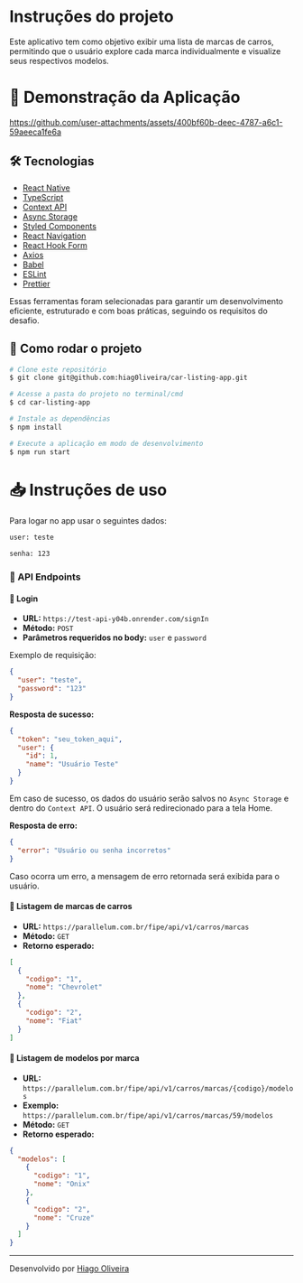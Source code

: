 # Instruções do projeto

Este aplicativo tem como objetivo exibir uma lista de marcas de carros, permitindo que o usuário explore cada marca individualmente e visualize seus respectivos modelos.

# 📱 Demonstração da Aplicação

<p align="center">

https://github.com/user-attachments/assets/400bf60b-deec-4787-a6c1-59aeeca1fe6a

</p>

## 🛠 Tecnologias

- [React Native](https://reactnative.dev/)
- [TypeScript](https://www.typescriptlang.org/)
- [Context API](https://reactjs.org/docs/context.html)
- [Async Storage](https://react-native-async-storage.github.io/async-storage/)
- [Styled Components](https://styled-components.com/)
- [React Navigation](https://reactnavigation.org/)
- [React Hook Form](https://react-hook-form.com/)
- [Axios](https://axios-http.com/)
- [Babel](https://babeljs.io/)
- [ESLint](https://eslint.org/)
- [Prettier](https://prettier.io/)

Essas ferramentas foram selecionadas para garantir um desenvolvimento eficiente, estruturado e com boas práticas, seguindo os requisitos do desafio.

## 🚀 Como rodar o projeto

```bash
# Clone este repositório
$ git clone git@github.com:hiag0liveira/car-listing-app.git

# Acesse a pasta do projeto no terminal/cmd
$ cd car-listing-app

# Instale as dependências
$ npm install

# Execute a aplicação em modo de desenvolvimento
$ npm run start
```

# 📥 Instruções de uso

Para logar no app usar o seguintes dados:

```bash
user: teste

senha: 123
```
### 📡 API Endpoints

#### 🔐 Login

- **URL:** `https://test-api-y04b.onrender.com/signIn`
- **Método:** `POST`
- **Parâmetros requeridos no body:** `user` e `password`

Exemplo de requisição:

```json
{
  "user": "teste",
  "password": "123"
}
```

**Resposta de sucesso:**

```json
{
  "token": "seu_token_aqui",
  "user": {
    "id": 1,
    "name": "Usuário Teste"
  }
}
```

Em caso de sucesso, os dados do usuário serão salvos no `Async Storage` e dentro do `Context API`. O usuário será redirecionado para a tela Home.

**Resposta de erro:**

```json
{
  "error": "Usuário ou senha incorretos"
}
```

Caso ocorra um erro, a mensagem de erro retornada será exibida para o usuário.

#### 🚗 Listagem de marcas de carros

- **URL:** `https://parallelum.com.br/fipe/api/v1/carros/marcas`
- **Método:** `GET`
- **Retorno esperado:**

```json
[
  {
    "codigo": "1",
    "nome": "Chevrolet"
  },
  {
    "codigo": "2",
    "nome": "Fiat"
  }
]
```

#### 🚙 Listagem de modelos por marca

- **URL:** `https://parallelum.com.br/fipe/api/v1/carros/marcas/{codigo}/modelos`
- **Exemplo:** `https://parallelum.com.br/fipe/api/v1/carros/marcas/59/modelos`
- **Método:** `GET`
- **Retorno esperado:**

```json
{
  "modelos": [
    {
      "codigo": "1",
      "nome": "Onix"
    },
    {
      "codigo": "2",
      "nome": "Cruze"
    }
  ]
}
```

---

Desenvolvido por [Hiago Oliveira](https://www.linkedin.com/in/hiago-oliveira-520647212/)
